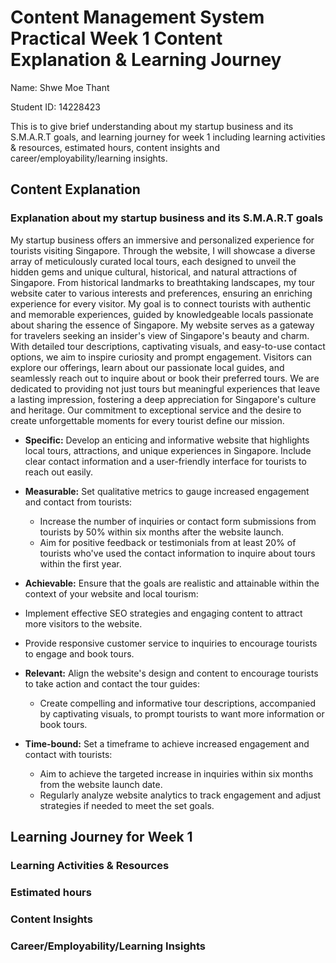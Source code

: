 # Content Management System Practical Week 1 Content Explanation & Learning Journey 

Name: Shwe Moe Thant


Student ID: 14228423

This is to give brief understanding about my startup business and its S.M.A.R.T goals, and learning journey for week 1 
including learning activities & resources, estimated hours, content insights and career/employability/learning insights.

## Content Explanation
### Explanation about my startup business and its S.M.A.R.T goals

My startup business offers an immersive and personalized experience for tourists visiting Singapore. Through the 
website, I will showcase a diverse array of meticulously curated local tours, each designed to unveil the hidden gems 
and unique cultural, historical, and natural attractions of Singapore. From historical landmarks to breathtaking 
landscapes, my tour website cater to various interests and preferences, ensuring an enriching experience for every
visitor. My goal is to connect tourists with authentic and memorable experiences, guided by knowledgeable locals 
passionate about sharing the essence of Singapore. My website serves as a gateway for travelers seeking an insider's 
view of Singapore's beauty and charm. With detailed tour descriptions, captivating visuals, and easy-to-use contact 
options, we aim to inspire curiosity and prompt engagement. Visitors can explore our offerings, learn about our 
passionate local guides, and seamlessly reach out to inquire about or book their preferred tours. We are dedicated to 
providing not just tours but meaningful experiences that leave a lasting impression, fostering a deep appreciation for 
Singapore's culture and heritage. Our commitment to exceptional service and the desire to create unforgettable moments 
for every tourist define our mission.

* **Specific:** Develop an enticing and informative website that highlights local tours, attractions, and unique experiences
in Singapore. Include clear contact information and a user-friendly interface for tourists to reach out easily.

* **Measurable:** Set qualitative metrics to gauge increased engagement and contact from tourists:
  * Increase the number of inquiries or contact form submissions from tourists by 50% within six months after the website launch. 
  * Aim for positive feedback or testimonials from at least 20% of tourists who've used the contact information to inquire about tours within the first year.

* **Achievable:** Ensure that the goals are realistic and attainable within the context of your website and local tourism:
 * Implement effective SEO strategies and engaging content to attract more visitors to the website. 
 * Provide responsive customer service to inquiries to encourage tourists to engage and book tours.

* **Relevant:** Align the website's design and content to encourage tourists to take action and contact the tour guides:
  * Create compelling and informative tour descriptions, accompanied by captivating visuals, to prompt tourists to want more information or book tours.

* **Time-bound:** Set a timeframe to achieve increased engagement and contact with tourists:
  * Aim to achieve the targeted increase in inquiries within six months from the website launch date. 
  * Regularly analyze website analytics to track engagement and adjust strategies if needed to meet the set goals.
## Learning Journey for Week 1

### Learning Activities & Resources

### Estimated hours

### Content Insights

### Career/Employability/Learning Insights
